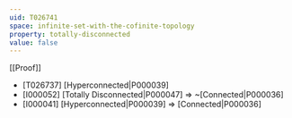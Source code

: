 ```yaml
---
uid: T026741
space: infinite-set-with-the-cofinite-topology
property: totally-disconnected
value: false
---
```

[[Proof]]

* [T026737] [Hyperconnected|P000039]
* [I000052] [Totally Disconnected|P000047] => ~[Connected|P000036]
* [I000041] [Hyperconnected|P000039] => [Connected|P000036]

